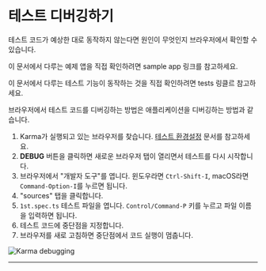 <!--
# Debugging tests
-->
# 테스트 디버깅하기

<!--
If your tests aren't working as you expect them to, you can inspect and debug them in the browser.

<div class="alert is-helpful">

  For the sample application that the testing guides describe, see the <live-example name="testing" embedded-style noDownload>sample app</live-example>.

  For the tests features in the testing guides, see <live-example name="testing" stackblitz="specs" noDownload>tests</live-example>.

</div>


Debug specs in the browser in the same way that you debug an application.

1. Reveal the Karma browser window. See [Set up testing](guide/testing#set-up-testing) if you need help with this step.
1. Click the **DEBUG** button; it opens a new browser tab and re-runs the tests.
1. Open the browser's “Developer Tools” (`Ctrl-Shift-I` on Windows; `Command-Option-I` in macOS).
1. Pick the "sources" section.
1. Open the `1st.spec.ts` test file (Control/Command-P, then start typing the name of the file).
1. Set a breakpoint in the test.
1. Refresh the browser, and it stops at the breakpoint.

<div class="lightbox">
  <img src='generated/images/guide/testing/karma-1st-spec-debug.png' alt="Karma debugging">
</div>
-->
테스트 코드가 예상한 대로 동작하지 않는다면 원인이 무엇인지 브라우저에서 확인할 수 있습니다.

<div class="alert is-helpful">

이 문서에서 다루는 예제 앱을 직접 확인하려면 <live-example name="testing" embedded-style noDownload>sample app</live-example> 링크를 참고하세요.

이 문서에서 다루는 테스트 기능이 동작하는 것을 직접 확인하려면 <live-example name="testing" stackblitz="specs" noDownload>tests</live-example> 링클르 참고하세요.

</div>


브라우저에서 테스트 코드를 디버깅하는 방법은 애플리케이션을 디버깅하는 방법과 같습니다.

1. Karma가 실행되고 있는 브라우저를 찾습니다. [테스트 환경설정](guide/testing#set-up-testing) 문서를 참고하세요.
1. **DEBUG** 버튼을 클릭하면 새로운 브라우저 탭이 열리면서 테스트를 다시 시작합니다.
1. 브라우저에서 "개발자 도구"를 엽니다. 윈도우라면 `Ctrl-Shift-I`, macOS라면 `Command-Option-I`를 누르면 됩니다.
1. "sources" 탭을 클릭합니다.
1. `1st.spec.ts` 테스트 파일을 엽니다. `Control/Command-P` 키를 누르고 파일 이름을 입력하면 됩니다.
1. 테스트 코드에 중단점을 지정합니다.
1. 브라우저를 새로 고침하면 중단점에서 코드 실행이 멈춥니다.

<div class="lightbox">
  <img src='generated/images/guide/testing/karma-1st-spec-debug.png' alt="Karma debugging">
</div>


<hr>
